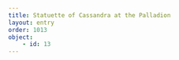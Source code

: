 ```yaml
---
title: Statuette of Cassandra at the Palladion
layout: entry
order: 1013
object:
    - id: 13
---
```

